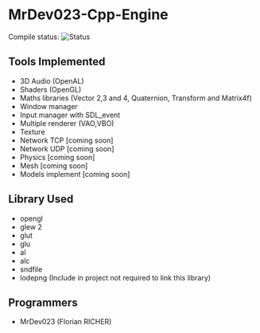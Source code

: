 # MrDev023-Cpp-Engine
Compile status: ![Status](https://travis-ci.org/mrdev023/MrDev023-Cpp-Engine.svg?branch=master)

## Tools Implemented
- 3D Audio (OpenAL)
- Shaders (OpenGL)
- Maths libraries (Vector 2,3 and 4, Quaternion, Transform  and Matrix4f)
- Window manager
- Input manager with SDL_event
- Multiple renderer (VAO,VBO)
- Texture
- Network TCP [coming soon]
- Network UDP [coming soon]
- Physics [coming soon]
- Mesh [coming soon]
- Models implement [coming soon]

## Library Used
- opengl
- glew 2
- glut 
- glu
- al
- alc
- sndfile
- lodepng (Include in project not required to link this library)

## Programmers
- MrDev023 (Florian RICHER)
